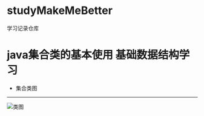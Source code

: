 # studyMakeMeBetter
学习记录仓库

# java集合类的基本使用  基础数据结构学习

* 集合类图
---
![类图](https://timgsa.baidu.com/timg?image&quality=80&size=b9999_10000&sec=1555430878201&di=37aef923618058eaf56bd4857032afc8&imgtype=0&src=http%3A%2F%2Fpic002.cnblogs.com%2Fimages%2F2012%2F372204%2F2012110820152463.jpg)

